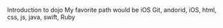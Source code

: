 Introduction to dojo
My favorite path would be iOS
Git, andorid, iOS, html, css, js, java, swift, Ruby
